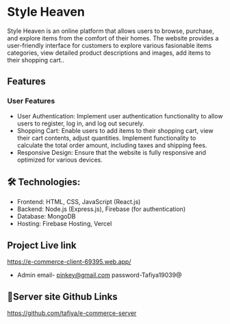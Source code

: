 
# Style Heaven

Style Heaven is an online platform that allows users to browse, purchase, and explore  items from the comfort of their homes. The website provides a user-friendly interface for customers to explore various fasionable items categories, view detailed product descriptions and images, add items to their shopping cart..


## Features
 ### User Features
- User Authentication: Implement user authentication functionality to allow users to register, log in, and log out securely.
- Shopping Cart: Enable users to add  items to their shopping cart, view their cart contents, adjust quantities. Implement functionality to calculate the total order amount, including taxes and shipping fees.
- Responsive Design: Ensure that the website is fully responsive and optimized for various devices.

## 🛠 Technologies:
* Frontend: HTML, CSS, JavaScript (React.js)
* Backend: Node.js (Express.js), Firebase (for authentication)
* Database: MongoDB 
* Hosting: Firebase Hosting, Vercel


## Project Live link
https://e-commerce-client-69395.web.app/
- Admin email- pinkey@gmail.com password-Tafiya19039@



## 🔗Server site Github Links
https://github.com/tafiya/e-commerce-server
